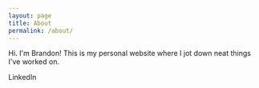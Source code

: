```yaml
---
layout: page
title: About
permalink: /about/
---
```


Hi. I'm Brandon! This is my personal website where I jot down neat things I've worked on.

LinkedIn


[jekyll-organization]: https://github.com/jekyll
